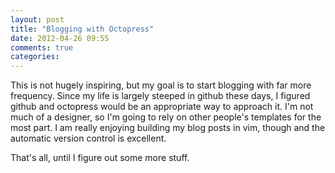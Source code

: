 ```yaml
---
layout: post
title: "Blogging with Octopress"
date: 2012-04-26 09:55
comments: true
categories: 
---
```


This is not hugely inspiring, but my goal is to start blogging with far
more frequency.  Since my life is largely steeped in github these days,
I figured github and octopress would be an appropriate way to approach it.
I'm not much of a designer, so I'm going to rely on other people's
templates for the most part.  I am really enjoying building my blog
posts in vim, though and the automatic version control is excellent.

That's all, until I figure out some more stuff. 
